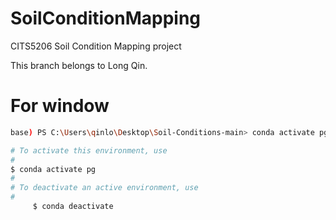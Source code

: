 # SoilConditionMapping
CITS5206 Soil Condition Mapping project

This branch belongs to Long Qin.

# For window
```bash
base) PS C:\Users\qinlo\Desktop\Soil-Conditions-main> conda activate pg
```

```bash
# To activate this environment, use
#
$ conda activate pg
#
# To deactivate an active environment, use
#
     $ conda deactivate
```
